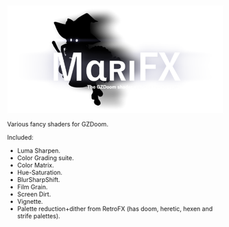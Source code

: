 ![logo](Logo_Small.png)

Various fancy shaders for GZDoom.

Included:
 - Luma Sharpen.
 - Color Grading suite.
 - Color Matrix.
 - Hue-Saturation.
 - BlurSharpShift.
 - Film Grain.
 - Screen Dirt.
 - Vignette.
 - Palette reduction+dither from RetroFX (has doom, heretic, hexen and strife palettes).
